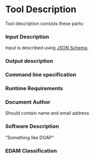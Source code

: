 Tool Description
================

Tool description consists these parts:

### Input Description

Input is described using [JSON Schema](http://json-schema.org).


### Output description

### Command line specification

### Runtime Requirements

### Document Author

Should contain name and email address

### Software Description

"Something like DOAP"

### EDAM Classification

